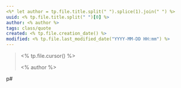 ```yaml
---
<%* let author = tp.file.title.split(" ").splice(1).join(" ") %>
uuid: <% tp.file.title.split(" ")[0] %>
author: <% author %>
tags: class/quote
created: <% tp.file.creation_date() %>
modified: <% tp.file.last_modified_date("YYYY-MM-DD HH:mm") %>
---
```


<blockquote>
<p><% tp.file.cursor() %></p>
<p><% author %></p>
</blockquote>

p# 
